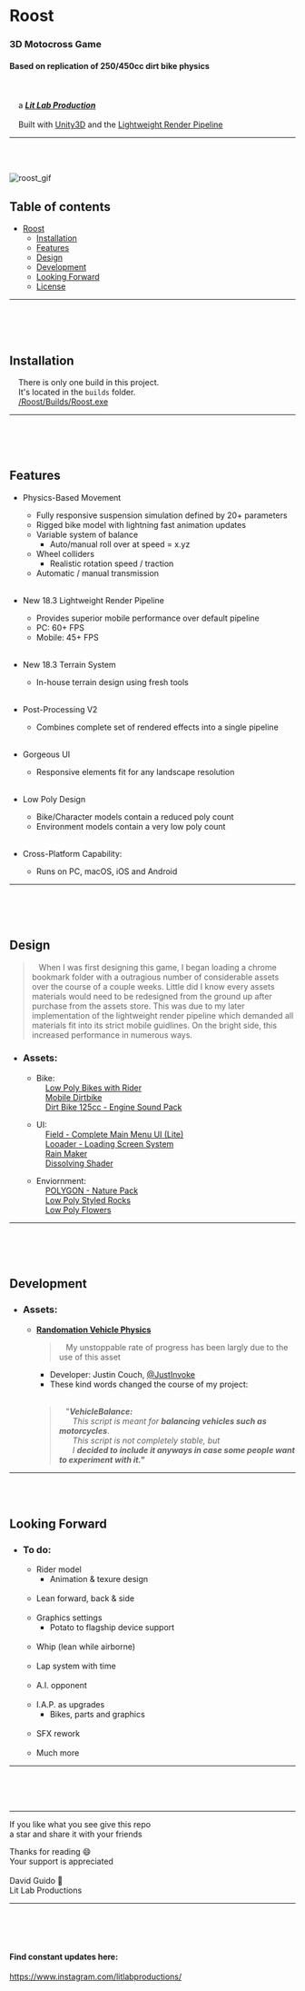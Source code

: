 # Roost
  
### 3D Motocross Game  
#### Based on replication of 250/450cc dirt bike physics  
<br/><br/>&nbsp;&nbsp;&nbsp;&nbsp;a [***Lit Lab Production***](https://www.litlabproductions.com)
<br/><br/>&nbsp;&nbsp;&nbsp;&nbsp;Built with [Unity3D](https://github.com/Unity-Technologies) and the 
[Lightweight Render Pipeline](https://github.com/Unity-Technologies/ScriptableRenderPipeline/wiki/Lightweight-Render-Pipeline)
***
<br/><br/>

![roost_gif](https://user-images.githubusercontent.com/34845402/51783304-e5209800-20ec-11e9-869a-7039853b7ca6.gif)
## Table of contents
* [Roost](#roost)
  * [Installation](#installation)
  * [Features](#features)
  * [Design](#design)
  * [Development](#development)
  * [Looking Forward](#looking-forward)
  * [License](#license)
***
<br/><br/><br/>

## Installation

&nbsp;&nbsp;&nbsp;&nbsp;There is only one build in this project.  
&nbsp;&nbsp;&nbsp;&nbsp;It's located in the `builds` folder.  
&nbsp;&nbsp;&nbsp;&nbsp;[/Roost/Builds/Roost.exe](/Roost/Builds/Roost.exe)
***
<br/><br/><br/>

## Features
* Physics-Based Movement
    * Fully responsive suspension simulation defined by 20+ parameters
    * Rigged bike model with lightning fast animation updates
    * Variable system of balance
        * Auto/manual roll over at speed = x.yz
    * Wheel colliders
        * Realistic rotation speed / traction
    * Automatic / manual transmission<br/><br/>

* New 18.3 Lightweight Render Pipeline
    * Provides superior mobile performance over default pipeline
    * PC: 60+ FPS
    * Mobile: 45+ FPS<br/><br/>

* New 18.3 Terrain System  
    * In-house terrain design using fresh tools<br/><br/>

* Post-Processing V2  
    * Combines complete set of rendered effects into a single pipeline<br/><br/>

* Gorgeous UI  
    * Responsive elements fit for any landscape resolution<br/><br/>

* Low Poly Design 
    * Bike/Character models contain a reduced poly count
    * Environment models contain a very low poly count<br/><br/>

* Cross-Platform Capability:  
    * Runs on PC, macOS, iOS and Android
***
<br/><br/><br/>

## Design
> &nbsp;&nbsp;&nbsp;When I was first designing this game, I began loading a chrome bookmark folder with a outragious number of considerable assets over the course of a couple weeks. Little did I know every assets materials would need to be redesigned from the ground up after purchase from the assets store. This was due to my later implementation of the lightweight render pipeline which demanded all materials fit into its strict mobile guidlines. On the bright side, this increased performance in numerous ways.  
  
* ### Assets:  
    * Bike:  
      &nbsp;&nbsp;&nbsp;&nbsp;[Low Poly Bikes with Rider](https://assetstore.unity.com/packages/3d/vehicles/land/5-low-poly-dirt-bike-with-rider-108067)  
      &nbsp;&nbsp;&nbsp;&nbsp;[Mobile Dirtbike](https://assetstore.unity.com/packages/3d/vehicles/land/mobile-dirtbike-56185)  
      &nbsp;&nbsp;&nbsp;&nbsp;[Dirt Bike 125cc - Engine Sound Pack](https://assetstore.unity.com/packages/audio/sound-fx/transportation/dirt-bike-125cc-engine-sound-pack-113360)  
  
    * UI:  
      &nbsp;&nbsp;&nbsp;&nbsp;[Field - Complete Main Menu UI (Lite)](https://assetstore.unity.com/packages/tools/gui/field-complete-main-menu-ui-lite-129668)  
      &nbsp;&nbsp;&nbsp;&nbsp;[Looader - Loading Screen System](https://assetstore.unity.com/packages/tools/gui/looader-loading-screen-system-118194)  
      &nbsp;&nbsp;&nbsp;&nbsp;[Rain Maker](https://assetstore.unity.com/packages/vfx/particles/environment/rain-maker-2d-and-3d-rain-particle-system-for-unity-34938)  
      &nbsp;&nbsp;&nbsp;&nbsp;[Dissolving Shader](https://assetstore.unity.com/packages/vfx/shaders/dissolving-shader-121005)  
  
    * Enviornment:  
      &nbsp;&nbsp;&nbsp;&nbsp;[POLYGON - Nature Pack](https://assetstore.unity.com/packages/3d/vegetation/trees/polygon-nature-pack-120152)  
      &nbsp;&nbsp;&nbsp;&nbsp;[Low Poly Styled Rocks](https://assetstore.unity.com/packages/3d/props/exterior/low-poly-styled-rocks-43486)  
      &nbsp;&nbsp;&nbsp;&nbsp;[Low Poly Flowers](https://assetstore.unity.com/packages/3d/vegetation/plants/lowpoly-flowers-47083)
***
<br/><br/><br/>

## Development
* ### Assets:  
    * [**Randomation Vehicle Physics**](https://github.com/JustInvoke/Randomation-Vehicle-Physics)  

         > &nbsp;&nbsp;&nbsp;My unstoppable rate of progress has been largly due to the use of this asset
           <br/>
        * Developer: Justin Couch, [@JustInvoke](https://github.com/JustInvoke)
        * These kind words changed the course of my project:<br/><br/>
         > &nbsp;&nbsp;&nbsp;"***VehicleBalance:***  
                &nbsp;&nbsp;&nbsp;&nbsp;&nbsp;&nbsp;*This script is meant for* ***balancing vehicles such as motorcycles***.  
                &nbsp;&nbsp;&nbsp;&nbsp;&nbsp;&nbsp;*This script is not completely stable, but*  
                &nbsp;&nbsp;&nbsp;&nbsp;&nbsp;&nbsp;*I* ***decided to include it anyways in case some people want to experiment with  it."***  

***
<br/><br/>
## Looking Forward
* ### To do:
    * Rider model  
        * Animation & texure design<br/><br/>
    * Lean forward, back & side<br/><br/>
    * Graphics settings
        * Potato to flagship device support<br/><br/>
    * Whip (lean while airborne)<br/><br/>
    * Lap system with time<br/><br/>
    * A.I. opponent<br/><br/>
    * I.A.P. as upgrades
        * Bikes, parts and graphics<br/><br/>
    * SFX rework<br/><br/>
    * Much more
***
<br/><br/><br/>


***
If you like what you see give this repo  
a star and share it with your friends  
  
Thanks for reading 😄  
Your support is appreciated<br/>  
David Guido :rocket:  
Lit Lab Productions  
***
<br/><br/><br/>






#### Find constant updates here:
https://www.instagram.com/litlabproductions/
